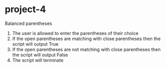 # project-4
Balanced parentheses
1. The user is allowed to enter the parentheses of their choice
2. If the open parentheses are matching with close parentheses then the script will output True
3. If the open parentheses are not matching with close parentheses then the script will output False
4. The script will terminate
